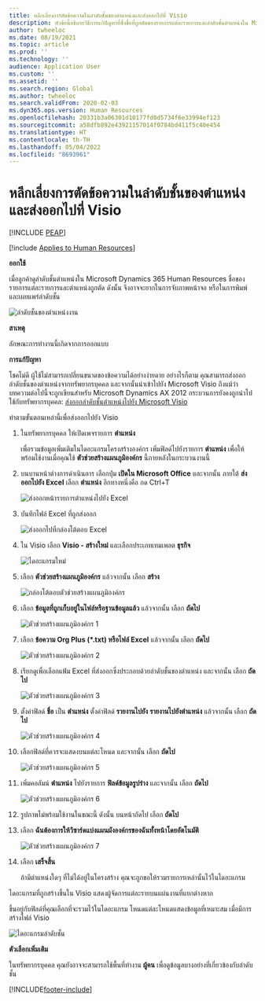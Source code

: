 ```yaml
---
title: หลีกเลี่ยงการตัดข้อความในลำดับชั้นของตำแหน่งและส่งออกไปที่ Visio
description: หัวข้อนี้อธิบายวิธีการแก้ปัญหาที่ซึ่งชื่อที่ถูกตัดของรายการแต่ละรายการและลำดับชั้นตำแหน่งใน Microsoft Dynamics 365 Human Resources
author: twheeloc
ms.date: 08/19/2021
ms.topic: article
ms.prod: ''
ms.technology: ''
audience: Application User
ms.custom: ''
ms.assetid: ''
ms.search.region: Global
ms.author: twheeloc
ms.search.validFrom: 2020-02-03
ms.dyn365.ops.version: Human Resources
ms.openlocfilehash: 20331b3a06301d10177fd0d5734f6e33994ef123
ms.sourcegitcommit: a58dfb892e43921157014f0784bd411f5c40e454
ms.translationtype: HT
ms.contentlocale: th-TH
ms.lasthandoff: 05/04/2022
ms.locfileid: "8693961"
---
```

# <a name="avoid-text-truncation-on-the-position-hierarchy-and-export-to-visio"></a>หลีกเลี่ยงการตัดข้อความในลำดับชั้นของตำแหน่งและส่งออกไปที่ Visio


[!INCLUDE [PEAP](../includes/peap-2.md)]

[!include [Applies to Human Resources](../includes/applies-to-hr.md)]

**ออกใช้**

เมื่อลูกค้าดูลำดับชั้นตำแหน่งใน Microsoft Dynamics 365 Human Resources ชื่อของรายการแต่ละรายการและตำแหน่งถูกตัด ดังนั้น จึงอาจจะยากในการจับภาพหน้าจอ หรือในการพิมพ์และเผยแพร่ลำดับชั้น

![ลำดับชั้นของตำแหน่งงาน](media/position-h.png)

**สาเหตุ**

ลักษณะการทำงานนี้เกิดจากการออกแบบ

**การแก้ปัญหา**

โชคไม่ดี ผู้ใช้ไม่สามารถเปลี่ยนขนาดของข้อความได้อย่างง่ายดาย อย่างไรก็ตาม คุณสามารถส่งออกลำดับชั้นของตำแหน่งจากทรัพยากรบุคคล และจากนั้นนำเข้าไปยัง Microsoft Visio ถึงแม้ว่าบทความต่อไปนี้จะถูกเขียนสำหรับ Microsoft Dynamics AX 2012 กระบวนการยังคงถูกนำไปใช้กับทรัพยากรบุคคล: [ส่งออกลำดับชั้นตำแหน่งไปยัง Microsoft Visio](/dynamicsax-2012/appuser-itpro/export-a-position-hierarchy-to-microsoft-visio)

ทำตามขั้นตอนเหล่านี้เพื่อส่งออกไปยัง Visio

1. ในทรัพยากรบุคคล ให้เปิดเพจรายการ **ตำแหน่ง**

    เพื่อรวมข้อมูลเพิ่มเติมในไดอะแกรมโครงสร้างองค์กร เพิ่มฟิลด์ไปยังรายการ **ตำแหน่ง** เพื่อให้พร้อมใช้งานเมื่อคุณใช้ **ตัวช่วยสร้างแผนภูมิองค์กร** นี้ภายหลังในกระบวนงานนี้

2. บนบานหน้าต่างการดำเนินการ เลือกปุ่ม **เปิดใน Microsoft Office** และจากนั้น ภายใต้ **ส่งออกไปยัง Excel** เลือก **ตำแหน่ง** อีกทางหนึ่งคือ กด Ctrl+T

    ![ส่งออกหน้ารายการตำแหน่งไปยัง Excel](media/org-admin.png)

3. บันทึกไฟล์ Excel ที่ถูกส่งออก

    ![ส่งออกไปที่กล่องโต้ตอบ Excel](media/export-excel.png)

4. ใน Visio เลือก **Visio - สร้างใหม่** และเลือกประเภทเทมเพลต **ธุรกิจ**

    ![ไดอะแกรมใหม่](media/new.png)

5. เลือก **ตัวช่วยสร้างแผนภูมิองค์กร** แล้วจากนั้น เลือก **สร้าง**

    ![กล่องโต้ตอบตัวช่วยสร้างแผนภูมิองค์กร](media/orgchart-wizard.png)

6. เลือก **ข้อมูลที่ถูกเก็บอยู่ในไฟล์หรือฐานข้อมูลแล้ว** แล้วจากนั้น เลือก **ถัดไป**

    ![ตัวช่วยสร้างแผนภูมิองค์กร 1](media/orgchart-wizard7.png)

7. เลือก **ข้อความ Org Plus (\*.txt) หรือไฟล์ Excel** แล้วจากนั้น เลือก **ถัดไป**

    ![ตัวช่วยสร้างแผนภูมิองค์กร 2](media/orgchart-wizard3.png)

8. เรียกดูเพื่อเลือกแฟ้ม Excel ที่ส่งออกซึ่งประกอบด้วยลำดับชั้นของตำแหน่ง และจากนั้น เลือก **ถัดไป**

    ![ตัวช่วยสร้างแผนภูมิองค์กร 3](media/orgchart-wizard2.png)

9. ตั้งค่าฟิลด์ **ชื่อ** เป็น **ตำแหน่ง** ตั้งค่าฟิลด์ **รายงานไปยัง** **รายงานไปยังตำแหน่ง** แล้วจากนั้น เลือก **ถัดไป**

    ![ตัวช่วยสร้างแผนภูมิองค์กร 4](media/orgchart-wizard1.png)

10. เลือกฟิลด์ที่ควรจะแสดงบนแต่ละโหนด และจากนั้น เลือก **ถัดไป**

    ![ตัวช่วยสร้างแผนภูมิองค์กร 5](media/orgchart-wizard5.png)

11. เพิ่มคอลัมน์ **ตำแหน่ง** ไปยังรายการ **ฟิลด์ข้อมูลรูปร่าง** และจากนั้น เลือก **ถัดไป**

    ![ตัวช่วยสร้างแผนภูมิองค์กร 6](media/orgchart-wizard6.png)

12. รูปภาพไม่พร้อมใช้งานในขณะนี้ ดังนั้น บนหน้าถัดไป เลือก **ถัดไป**
13. เลือก **ฉันต้องการให้วิซาร์ดแบ่งแผนผังองค์กรของฉันทั้งหน้าโดยอัตโนมัติ**

    ![ตัวช่วยสร้างแผนภูมิองค์กร 7](media/orgchart-wizard4.png)

14. เลือก **เสร็จสิ้น**

    ถ้ามีตำแหน่งใดๆ ที่ไม่ได้อยู่ในโครงสร้าง คุณจะถูกขอให้รวมรายการเหล่านั้นไว้ในไดอะแกรม

ไดอะแกรมที่ถูกสร้างขึ้นใน Visio แสดงผู้จัดการแต่ละรายบนแผ่นงานที่แยกต่างหาก

ขึ้นอยู่กับฟิลด์ที่คุณเลือกที่จะรวมไว้ในไดอะแกรม โหนดแต่ละโหนดแสดงข้อมูลที่เหมาะสม เมื่อมีการสร้างไฟล์ Visio

![ไดอะแกรมลำดับชั้น](media/hierarchy.png)

**ตัวเลือกเพิ่มเติม**

ในทรัพยากรบุคคล คุณยังอาจจะสามารถใช้พื้นที่ทำงาน **ผู้คน** เพื่อดูข้อมูลบางอย่างที่เกี่ยวข้องกับลำดับชั้น


[!INCLUDE[footer-include](../includes/footer-banner.md)]
